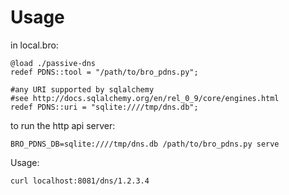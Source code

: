 Usage
=====

in local.bro:

    @load ./passive-dns
    redef PDNS::tool = "/path/to/bro_pdns.py";

    #any URI supported by sqlalchemy 
    #see http://docs.sqlalchemy.org/en/rel_0_9/core/engines.html
    redef PDNS::uri = "sqlite:////tmp/dns.db";

to run the http api server:

    BRO_PDNS_DB=sqlite:////tmp/dns.db /path/to/bro_pdns.py serve

Usage:

    curl localhost:8081/dns/1.2.3.4
